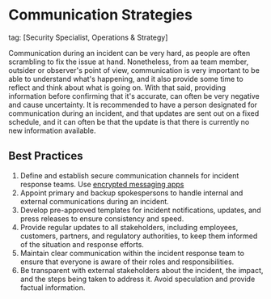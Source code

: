 # Communication Strategies

tag: [Security Specialist, Operations & Strategy]

Communication during an incident can be very hard, as people are often scrambling to fix the issue at hand. Nonetheless, from aa team member, outsider or observer's point of view, communication is very important to be able to understand what's happening, and it also provide some time to reflect and think about what is going on. With that said, providing information before confirming that it's accurate, can often be very negative and cause uncertainty. It is recommended to have a person designated for communication during an incident, and that updates are sent out on a fixed schedule, and it can often be that the update is that there is currently no new information available.

## Best Practices

1. Define and establish secure communication channels for incident response teams. Use [encrypted messaging apps](../encryption/communication-encryption)
2. Appoint primary and backup spokespersons to handle internal and external communications during an incident.
3. Develop pre-approved templates for incident notifications, updates, and press releases to ensure consistency and speed.
4. Provide regular updates to all stakeholders, including employees, customers, partners, and regulatory authorities, to keep them informed of the situation and response efforts.
5. Maintain clear communication within the incident response team to ensure that everyone is aware of their roles and responsibilities.
6. Be transparent with external stakeholders about the incident, the impact, and the steps being taken to address it. Avoid speculation and provide factual information.
